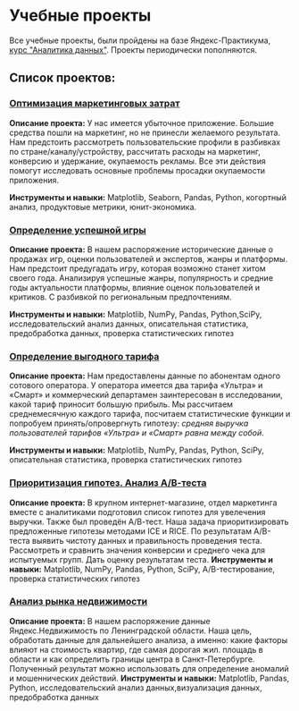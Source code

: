 # Учебные проекты

Все учебные проекты, были пройдены на базе Яндекс-Практикума, [курс "Аналитика данных"](https://practicum.yandex.ru/data-analyst/). Проекты периодически пополняются.

## Список проектов:

### [Оптимизация маркетинговых затрат](https://github.com/Belken806/educational-projects/tree/main/Оптимизация%20маркетинговых%20затрат) 
**Описание проекта:**
У нас имеется убыточное приложение. Большие средства пошли на маркетинг, но не принесли желаемого результата. Нам предстоить рассмотреть пользовательские профили в разбивках по стране/каналу/устройству, рассчитать расходы на маркетинг, конверсию и удержание, окупаемость рекламы.  Все эти действия помогут исследовать основные проблемы просадки окупаемости приложения. 

**Инструменты и навыки:** 
Matplotlib, Seaborn, Pandas, Python, когортный анализ, продуктовые метрики, юнит-экономика.

### [Определение успешной игры](https://github.com/Belken806/educational-projects/tree/main/Определение%20успешной%20игры) 
**Описание проекта:**
В нашем распоряжение исторические данные о продажах игр, оценки пользователей и экспертов, жанры и платформы. Нам предстоит предугадать игру, которая возможно станет хитом своего года. Анализируя успешные жанры, популярность и средние годы актуальности платформы, влияние оценок пользователей и критиков. С разбивкой по региональным предпочтениям.

**Инструменты и навыки:**
Matplotlib, NumPy, Pandas, Python,SciPy, исследовательский анализ данных, описательная статистика, предобработка данных, проверка статистических гипотез

### [Определение выгодного тарифа](https://github.com/Belken806/educational-projects/tree/main/Определение%20выгодного%20тарифа) 
**Описание проекта:**
Нам предоставлены данные по абонентам одного сотового оператора. У оператора имеется два тарифа «Ультра» и «Смарт» и коммерческий департамен заинтересован в исследовании, какой тариф приносит большую прибыль. Мы рассчитаем среднемесячную каждого тарифа, посчитаем статистические функции и попробуем принять/опровергнуть гипотезу: *средняя выручка пользователей тарифов «Ультра» и «Смарт» равна между собой*. 

**Инструменты и навыки:**
Matplotlib, NumPy, Pandas, Python, SciPy, описательная статистика,  проверка статистических гипотез

### [Приоритизация гипотез. Анализ А/В-теста](https://github.com/Belken806/educational-projects/tree/main/А-B%20тест%20анализ%20результатов%2C%20приоритизация) 
**Описание проекта:**
В крупном интернет-магазине, отдел маркетинга вместе с аналитиками подготовил список гипотез для увелечения выручки. Также был проведён А/В-тест. Наша задача приоритизировать предложенные гипотезы методами ICE и RICE. По результатам A/B-теста выявить чистоту данных и правильность проведения теста. Рассмотреть и сравнить значения конверсии и среднего 
чека для испытуемых групп. Дать оценку результатам теста. 
**Инструменты и навыки:**
Matplotlib, NumPy, Pandas, Python, SciPy, A/B-тестирование,  проверка статистических гипотез

### [Анализ рынка недвижимости](https://github.com/Belken806/educational-projects/tree/main/Анализ%20рынка%20недвижимости) 
**Описание проекта:**
В нашем распоряжение данные Яндекс.Недвижимость по Ленинградской области. Наша цель, обработать данные для дальнейшего анализа, а именно: какие факторы влияют на стоимость квартир, где самая дорогая жил. площадь в области и как определить границы центра в Санкт-Петербурге. Полученный результат можно использовать для определение аномалий и  мошеннических действий.
**Инструменты и навыки:**
Matplotlib, Pandas, Python, исследовательский анализ данных,визуализация данных, предобработка данных
